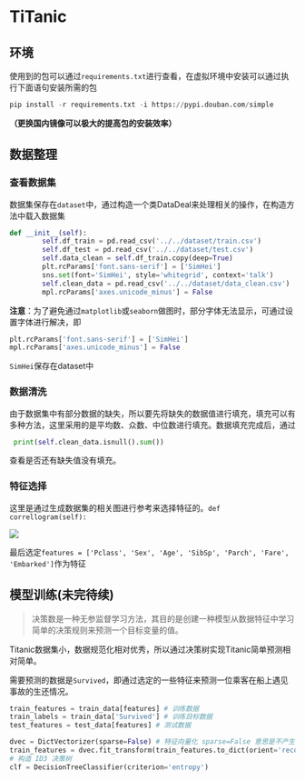 # TiTanic

##  环境

使用到的包可以通过`requirements.txt`进行查看，在虚拟环境中安装可以通过执行下面语句安装所需的包

```python
pip install -r requirements.txt -i https://pypi.douban.com/simple
```

**（更换国内镜像可以极大的提高包的安装效率）**

## 数据整理

### 查看数据集

数据集保存在`dataset`中，通过构造一个类DataDeal来处理相关的操作，在构造方法中载入数据集

```python
def __init__(self):
        self.df_train = pd.read_csv('../../dataset/train.csv')
        self.df_test = pd.read_csv('../../dataset/test.csv')
        self.data_clean = self.df_train.copy(deep=True)
        plt.rcParams['font.sans-serif'] = ['SimHei']
        sns.set(font='SimHei', style='whitegrid', context='talk')
        self.clean_data = pd.read_csv('../../dataset/data_clean.csv')
        mpl.rcParams['axes.unicode_minus'] = False
```

**注意**：为了避免通过`matplotlib`或`seaborn`做图时，部分字体无法显示，可通过设置字体进行解决，即

```python
plt.rcParams['font.sans-serif'] = ['SimHei']
mpl.rcParams['axes.unicode_minus'] = False
```

`SimHei`保存在dataset中

### 数据清洗

由于数据集中有部分数据的缺失，所以要先将缺失的数据值进行填充，填充可以有多种方法，这里采用的是平均数、众数、中位数进行填充。数据填充完成后，通过 

```py
 print(self.clean_data.isnull().sum())
```

查看是否还有缺失值没有填充。

### 特征选择

这里是通过生成数据集的相关图进行参考来选择特征的。`def correllogram(self):`

![](https://gitee.com/cnpolaris-tian/giteePagesImages/raw/master/null/Titanic数据相关图.png)

最后选定```features = ['Pclass', 'Sex', 'Age', 'SibSp', 'Parch', 'Fare', 'Embarked']```作为特征

##  模型训练(未完待续) 

> 决策数是一种无参监督学习方法，其目的是创建一种模型从数据特征中学习简单的决策规则来预测一个目标变量的值。

Titanic数据集小，数据规范化相对优秀，所以通过决策树实现Titanic简单预测相对简单。

需要预测的数据是`Survived`，即通过选定的一些特征来预测一位乘客在船上遇见事故的生还情况。

```python
train_features = train_data[features] # 训练数据
train_labels = train_data['Survived'] # 训练目标数据
test_features = test_data[features] # 测试数据
```

```python
dvec = DictVectorizer(sparse=False) # 特征向量化 sparse=False 意思是不产生稀疏矩阵0
train_features = dvec.fit_transform(train_features.to_dict(orient='record'))
# 构造 ID3 决策树
clf = DecisionTreeClassifier(criterion='entropy')
```

